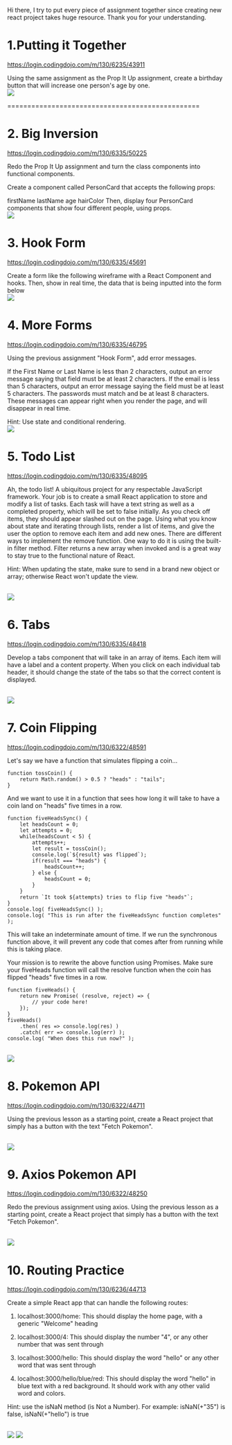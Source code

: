 Hi there, I try to put every piece of assignment together since creating new react project takes huge resource. Thank you for your understanding.

# 1.Putting it Together

https://login.codingdojo.com/m/130/6235/43911

Using the same assignment as the Prop It Up assignment, create a birthday button that will increase one person's age by one.
<br/>
<img src="Capture.PNG"/>

================================================

# 2. Big Inversion

https://login.codingdojo.com/m/130/6335/50225

Redo the Prop It Up assignment and turn the class components into functional components.

Create a component called PersonCard that accepts the following props:

firstName
lastName
age
hairColor
Then, display four PersonCard components that show four different people, using props.
<br/>
<img src="Capture-2.PNG"/>

# 3. Hook Form

https://login.codingdojo.com/m/130/6335/45691

Create a form like the following wireframe with a React Component and hooks. Then, show in real time, the data that is being inputted into the form below
<br/>
<img src="Capture-3.PNG"/>

# 4. More Forms

https://login.codingdojo.com/m/130/6335/46795

Using the previous assignment "Hook Form", add error messages.

If the First Name or Last Name is less than 2 characters, output an error message saying that field must be at least 2 characters.
If the email is less than 5 characters, output an error message saying the field must be at least 5 characters.
The passwords must match and be at least 8 characters.
These messages can appear right when you render the page, and will disappear in real time.

Hint: Use state and conditional rendering.
<br/>
<img src="Capture-4.PNG"/>

# 5. Todo List

https://login.codingdojo.com/m/130/6335/48095

Ah, the todo list! A ubiquitous project for any respectable JavaScript framework. Your job is to create a small React application to store and modify a list of tasks. Each task will have a text string as well as a completed property, which will be set to false initially. As you check off items, they should appear slashed out on the page. Using what you know about state and iterating through lists, render a list of items, and give the user the option to remove each item and add new ones. There are different ways to implement the remove function. One way to do it is using the built-in filter method. Filter returns a new array when invoked and is a great way to stay true to the functional nature of React.

Hint: When updating the state, make sure to send in a brand new object or array; otherwise React won't update the view.

<br/>
<img src="Capture-5.PNG"/>

# 6. Tabs

https://login.codingdojo.com/m/130/6335/48418

Develop a tabs component that will take in an array of items. Each item will have a label and a content property. When you click on each individual tab header, it should change the state of the tabs so that the correct content is displayed.

<br/>
<img src="Capture-6.PNG"/>

# 7. Coin Flipping

https://login.codingdojo.com/m/130/6322/48591

Let's say we have a function that simulates flipping a coin...

```
function tossCoin() {
    return Math.random() > 0.5 ? "heads" : "tails";
}
```

And we want to use it in a function that sees how long it will take to have a coin land on "heads" five times in a row.

```
function fiveHeadsSync() {
    let headsCount = 0;
    let attempts = 0;
    while(headsCount < 5) {
        attempts++;
        let result = tossCoin();
        console.log(`${result} was flipped`);
        if(result === "heads") {
            headsCount++;
        } else {
            headsCount = 0;
        }
    }
    return `It took ${attempts} tries to flip five "heads"`;
}
console.log( fiveHeadsSync() );
console.log( "This is run after the fiveHeadsSync function completes" );
```

This will take an indeterminate amount of time. If we run the synchronous function above, it will prevent any code that comes after from running while this is taking place.

Your mission is to rewrite the above function using Promises. Make sure your fiveHeads function will call the resolve function when the coin has flipped "heads" five times in a row.

```
function fiveHeads() {
    return new Promise( (resolve, reject) => {
        // your code here!
    });
}
fiveHeads()
    .then( res => console.log(res) )
    .catch( err => console.log(err) );
console.log( "When does this run now?" );
```

<br/>
<img src="Capture-7.PNG"/>

# 8. Pokemon API

https://login.codingdojo.com/m/130/6322/44711

Using the previous lesson as a starting point, create a React project that simply has a button with the text "Fetch Pokemon".

<br/>
<img src="Capture-8.PNG"/>

# 9. Axios Pokemon API

https://login.codingdojo.com/m/130/6322/48250

Redo the previous assignment using axios. Using the previous lesson as a starting point, create a React project that simply has a button with the text "Fetch Pokemon".

<br/>
<img src="Capture-9.PNG"/>

# 10. Routing Practice

https://login.codingdojo.com/m/130/6236/44713

Create a simple React app that can handle the following routes:

1. localhost:3000/home: This should display the home page, with a generic "Welcome" heading

2. localhost:3000/4: This should display the number "4", or any other number that was sent through

3. localhost:3000/hello: This should display the word "hello" or any other word that was sent through

4. localhost:3000/hello/blue/red: This should display the word "hello" in blue text with a red background. It should work with any other valid word and colors.

Hint: use the isNaN method (is Not a Number). For example: isNaN(+"35") is false, isNaN(+"hello") is true

<br/>
<img src="Capture-10.PNG"/>
<img src="Capture-10-1.PNG"/>
